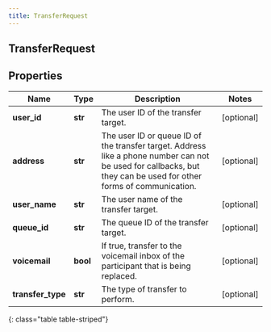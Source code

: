 ```yaml
---
title: TransferRequest
---
```

## TransferRequest

## Properties

|Name | Type | Description | Notes|
|------------ | ------------- | ------------- | -------------|
| **user_id** | **str** | The user ID of the transfer target. | [optional] |
| **address** | **str** | The user ID or queue ID of the transfer target. Address like a phone number can not be used for callbacks, but they can be used for other forms of communication. | [optional] |
| **user_name** | **str** | The user name of the transfer target. | [optional] |
| **queue_id** | **str** | The queue ID of the transfer target. | [optional] |
| **voicemail** | **bool** | If true, transfer to the voicemail inbox of the participant that is being replaced. | [optional] |
| **transfer_type** | **str** | The type of transfer to perform. | [optional] |
{: class="table table-striped"}


